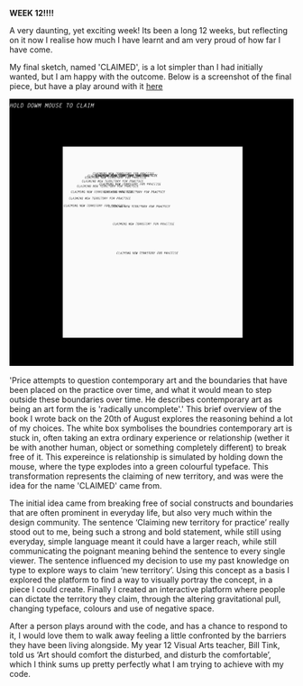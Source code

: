 **WEEK 12!!!!**

A very daunting, yet exciting week! Its been a long 12 weeks, but reflecting on it now I realise how much I have learnt and am very proud of how far I have come. 

My final sketch, named 'CLAIMED', is a lot simpler than I had initially wanted, but I am happy with the outcome. Below is a screenshot of the final piece, but have a play around with it [here](https://rubybrown101.github.io/codewordsstudio/SKO1/week12/CLAIMED/)

![](claimed.png)

'Price attempts to question contemporary art and the boundaries that have been placed on the practice over time, and what it would mean to step outside these boundaries over time. He describes contemporary art as being an art form the is 'radically uncomplete'.' This brief overview of the book I wrote back on the 20th of August explores the reasoning behind a lot of my choices. The white box symbolises the boundries contemporary art is stuck in, often taking an extra ordinary experience or relationship (wether it be with another human, object or something completely different) to break free of it. This expereince is relationship is simulated by holding down the mouse, where the type explodes into a green colourful typeface. This transformation represents the claiming of new territory, and was were the idea for the name 'CLAIMED' came from. 

The initial idea came from breaking free of social constructs and boundaries that are often prominent in everyday life, but also very much within the design community. The sentence ‘Claiming new territory for practice’ really stood out to me, being such a strong and bold statement, while still using everyday, simple language meant it could have a larger reach, while still communicating the poignant meaning behind the sentence to every single viewer. The sentence influenced my decision to use my past knowledge on type to explore ways to claim ‘new territory’. Using this concept as a basis I explored the platform to find a way to visually portray the concept, in a piece I could create. Finally I created an interactive platform where people can dictate the territory they claim, through the altering gravitational pull, changing typeface, colours and use of negative space. 

After a person plays around with the code, and has a chance to respond to it, I would love them to walk away feeling a little confronted by the barriers they have been living alongside. My year 12 Visual Arts teacher, Bill Tink, told us ‘Art should comfort the disturbed, and disturb the comfortable’, which I think sums up pretty perfectly what I am trying to achieve with my code. 
